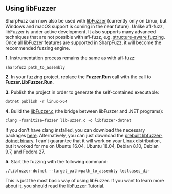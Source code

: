 ## Using libFuzzer

SharpFuzz can now also be used with [libFuzzer] (currently
only on Linux, but Windows and macOS support is coming in
the near future). Unlike afl-fuzz, libFuzzer is under active
development. It also supports many advanced techniques that
are not possible with afl-fuzz, e.g. [structure-aware fuzzing].
Once all libFuzzer features are supported in SharpFuzz, it will
become the recommended fuzzing engine.

**1.** Instrumentation process remains the same as with afl-fuzz:

```shell
sharpfuzz path_to_assembly
```

**2.** In your fuzzing project, replace the **Fuzzer.Run**
call with the call to **Fuzzer.LibFuzzer.Run**.

**3.** Publish the project in order to generate the
self-contained executable:

```shell
dotnet publish -r linux-x64
```

**4.** Build the [libFuzzer.c] (the bridge between
libFuzzer and .NET programs):

```shell
clang -fsanitize=fuzzer libFuzzer.c -o libfuzzer-dotnet
```

If you don't have clang installed, you can download the
necessary packages [here]. Alternatively, you can just
download the [prebuilt libfuzzer-dotnet binary]. I can't
guarantee that it will work on your Linux distribution,
but it worked for me on Ubuntu 16.04, Ubuntu 18.04,
Debian 8.10, Debian 9.7, and Fedora 27.

**5.** Start the fuzzing with the following command:

```shell
./libfuzzer-dotnet --target_path=path_to_assembly testcases_dir
```

This is just the most basic way of using libFuzzer.
If you want to learn more about it, you should read
the [libFuzzer Tutorial].

[libFuzzer]: http://llvm.org/docs/LibFuzzer.html
[structure-aware fuzzing]: https://github.com/google/fuzzer-test-suite/blob/master/tutorial/structure-aware-fuzzing.md
[libFuzzer.c]: https://github.com/Metalnem/sharpfuzz/raw/master/drivers/libFuzzer.c
[here]: https://apt.llvm.org
[prebuilt libfuzzer-dotnet binary]: https://github.com/Metalnem/sharpfuzz/releases/download/libfuzzer-dotnet-0.2.1/libfuzzer-dotnet-0.2.1.zip
[libFuzzer Tutorial]: https://github.com/google/fuzzer-test-suite/blob/master/tutorial/libFuzzerTutorial.md

